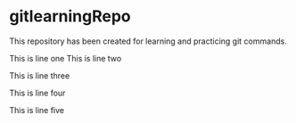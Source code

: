 # gitlearningRepo


This repository has been created for learning and practicing git commands.

This is line one
This is line two


This is line three


This is line four

This is line five
